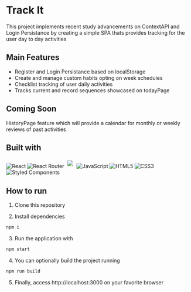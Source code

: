 # Track It

This project implements recent study advancements on ContextAPI and Login Persistance by creating a simple SPA thats provides tracking for the user day to day activities

## Main Features

- Register and Login Persistance based on localStorage
- Create and manage custom habits opting on week schedules
- Checklist tracking of user daily activities
- Tracks current and record sequences showcased on todayPage

## Coming Soon

HistoryPage feature which will provide a calendar for monthly or weekly reviews of past activities   

## Built with

  ![React](https://img.shields.io/badge/react-%2320232a.svg?style=for-the-badge&logo=react&logoColor=%2361DAFB)
  ![React Router](https://img.shields.io/badge/React_Router-CA4245?style=for-the-badge&logo=react-router&logoColor=white)
    <img style='margin: 5px' src='https://img.shields.io/badge/Context-API-blue?style=for-the-badge&logo=appveyor'>
  ![JavaScript](https://img.shields.io/badge/javascript-%23323330.svg?style=for-the-badge&logo=javascript&logoColor=%23F7DF1E)
  ![HTML5](https://img.shields.io/badge/html5-%23E34F26.svg?style=for-the-badge&logo=html5&logoColor=white)
  ![CSS3](https://img.shields.io/badge/css3-%231572B6.svg?style=for-the-badge&logo=css3&logoColor=white)
  ![Styled Components](https://img.shields.io/badge/styled--components-DB7093?style=for-the-badge&logo=styled-components&logoColor=white)
  
## How to run

1. Clone this repository

2. Install dependencies
```bash
npm i
```

3. Run the application with
```bash
npm start
```

4. You can optionally build the project running
```bash
npm run build
```
5. Finally, access http://localhost:3000 on your favorite browser
